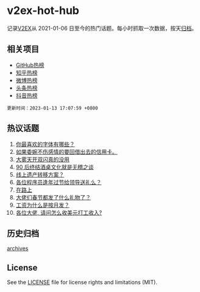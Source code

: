 # v2ex-hot-hub

 记录[V2EX](https://www.v2ex.com/)从 2021-01-06 日至今的热门话题。每小时抓取一次数据，按天[归档](archives)。
 
 ## 相关项目

- [GitHub热榜](https://github.com/snaildev/github-hot-hub)
- [知乎热榜](https://github.com/snaildev/zhihu-hot-hub)
- [微博热榜](https://github.com/snaildev/weibo-hot-hub)
- [头条热榜](https://github.com/snaildev/toutiao-hot-hub)
- [抖音热榜](https://github.com/snaildev/douyin-hot-hub)


 `更新时间：2023-01-13 17:07:59 +0800`

## 热议话题

1. [你最喜欢的字体有哪些？](https://www.v2ex.com/t/908532)
1. [如果委婉不伤感情的要回借出去的信用卡。](https://www.v2ex.com/t/908644)
1. [大雾天开双闪真的没用](https://www.v2ex.com/t/908586)
1. [90 后终结酒桌文化就是无稽之谈](https://www.v2ex.com/t/908634)
1. [线上遗产转移方案？](https://www.v2ex.com/t/908607)
1. [各位程序员逢年过节给领导送礼么？](https://www.v2ex.com/t/908629)
1. [在路上](https://www.v2ex.com/t/908582)
1. [大佬们春节都发了什么礼物了？](https://www.v2ex.com/t/908672)
1. [工资为什么是按月发？](https://www.v2ex.com/t/908658)
1. [各位大佬, 请问怎么收美元打工收入?](https://www.v2ex.com/t/908587)

## 历史归档

[archives](archives)

## License

See the [LICENSE](LICENSE) file for license rights and limitations (MIT).
